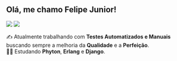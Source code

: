 ## Olá, me chamo Felipe Junior!
  
<div> 
  <a href = "mailto:felipegd.jr@gmail.com"><img src="https://img.shields.io/badge/-Gmail-%23333?style=for-the-badge&logo=gmail&logoColor=white" target="_blank"></a>
  <a href="https://www.linkedin.com/in/feejunior/" target="_blank"><img src="https://img.shields.io/badge/-LinkedIn-%230077B5?style=for-the-badge&logo=linkedin&logoColor=white" target="_blank"></a> 
</div>

✍️ Atualmente trabalhando com **Testes Automatizados e Manuais** buscando sempre a melhoria da **Qualidade** e a **Perfeição**.   
👨‍🎓 Estudando **Phyton**, **Erlang** e **Django**.
  
  ##
 

